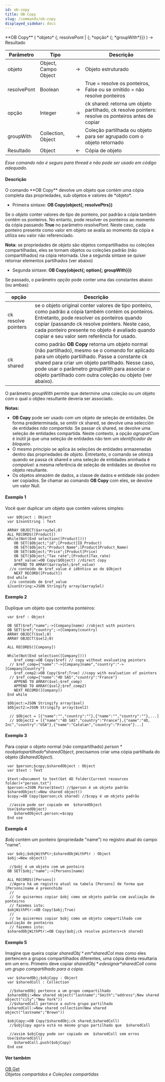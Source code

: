 ```yaml
---
id: ob-copy
title: OB Copy
slug: /commands/ob-copy
displayed_sidebar: docs
---
```


<!--REF #_command_.OB Copy.Syntax-->**OB Copy** ( *objeto* {; resolvePont | {; *opção* {; *groupWith*}}} )  -> Resultado<!-- END REF-->
<!--REF #_command_.OB Copy.Params-->
| Parâmetro | Tipo |  | Descrição |
| --- | --- | --- | --- |
| objeto | Object, Campo Object | &#8594;  | Objeto estruturado |
| resolvePont | Boolean | &#8594;  | True = resolve os ponteiros, False ou se omitido = não resolve ponteiros |
| opção | Integer | &#8594;  | ck shared: retorna um objeto partilhado, ck resolve pointers: resolve os ponteiros antes de copiar |
| groupWith | Collection, Object | &#8594;  | Coleção partilhada ou objeto para ser agrupado com o objeto retornado |
| Resultado | Object | &#8592; | Cópia de objeto |

<!-- END REF-->

*Esse comando não é seguro para thread e não pode ser usado em código adequado.*


#### Descrição 

<!--REF #_command_.OB Copy.Summary-->O comando **OB Copy** devolve um objeto que contém uma cópia completa das propriedades, sub objetos e valores de *objeto*.<!-- END REF-->

* Primeira sintaxe: **OB Copy(object{; resolvePtrs})**

  
Se o *objeto* conter valores de tipo de ponteiro, por padrão a cópia também contém os ponteiros. No entanto, pode resolver os ponteiros ao momento da cópia passando **True** no parâmetro *resolvePont*. Neste caso, cada ponteiro presente como valor em objeto se avalia ao momento da cópia e utiliza seu valor não referenciado.

**Nota:** se propriedades de *objeto* são objetos compartilhados ou coleções compartilhadas, eles se tornam objetos ou coleções padrão (não compartilhados) na cópia retornada. Use a segunda sintaxe se quiser retornar elementos partilhados (ver abaixo)

* Segunda sintaxe: **OB Copy(object{; option{; groupWith}})**

Se passado, o parâmetro *opção* pode conter uma das constantes abaixo (ou ambas):

| **opção**           | **Descrição**                                                                                                                                                                                                                                                                                                         |
| ------------------- | --------------------------------------------------------------------------------------------------------------------------------------------------------------------------------------------------------------------------------------------------------------------------------------------------------------------- |
| ck resolve pointers | se o objeto original conter valores de tipo ponteiro, como padrão a cópia também contém os ponteiros. Entretanto, pode resolver os ponteiros quando copiar (passando ck resolve pointers. Neste caso, cada ponteiro presente no objeto é avaliado quando copiar e seu valor sem referência for usado.                 |
| ck shared           | como padrão **OB Copy** retorna um objeto normal (não partilhado), mesmo se o comando for aplicado para um objeto partiilhado. Passe a constante ck shared para criar um objeto partilhado. Nesse caso, pode usar o parâmetro *groupWith* para associar o objeto partilhado com outra coleção ou objeto (ver abaixo). |

O parâmetro *groupWith* permite que determine uma coleção ou um objeto com o qual o objteo resultante deveria ser associado.

**Notas:** 

* **OB Copy** pode ser usado com um objeto de seleção de entidades. De forma predeterminada, se omitir ck shared, se devolve uma selección de entidades *não compartida*. Se passar ck shared, se devolve uma seleção de entidades compartida. Neste contexto, a opção *agruparCom* é inútil já que uma seleção de entidades não tem um *identificador de bloqueio*.
* O mesmo principio se aplica às seleções de entidades armazenadas dentro das propriedades de *objeto*. Entretanto, o comando se otimiza quando se passa ck shared e uma seleção de entidades aninhada é *compaível*: a mesma referência de seleção de entidades se devolve no objeto resultante.
* Os objetos almazém de dados, a classe de dados e entidade não podem ser copiados. Se chamar ao comando **OB Copy** com eles, se devolve um valor Null.

#### Exemplo 1 

Você quer duplicar um objeto que contém valores simples:

```4d
 var $Object : Object
 var $JsonString : Text
 
 ARRAY OBJECT($arraySel;0)
 ALL RECORDS([Product])
 While(Not(End selection([Product])))
    OB SET($Object;"id";[Product]ID_Product)
    OB SET($Object;"Product Name";[Product]Product_Name)
    OB SET($Object;"Price";[Product]Price)
    OB SET($Object;"Tax rate";[Product]Tax_rate)
    $ref_value:=OB Copy($Object) //direct copy
    APPEND TO ARRAY($arraySel;$ref_value)
  //o conteúdo de $ref_value é idêntico ao do $Object
    NEXT RECORD([Product])
 End while
  //o conteúdo de $ref_value
 $JsonString:=JSON Stringify array($arraySel)
```

#### Exemplo 2 

Duplique um objeto que contenha ponteiros:

```4d
 var $ref : Object
 
 OB SET($ref;"name";->[Company]name) //object with pointers
 OB SET($ref;"country";->[Company]country)
 ARRAY OBJECT($sel;0)
 ARRAY OBJECT($sel2;0)
 
 ALL RECORDS([Company])
 
 While(Not(End selection([Company])))
    $ref_comp:=OB Copy($ref) // copy without evaluating pointers
  // $ref_comp={"name":"->[Company]name","country":"->[Company]Country"}
    $ref_comp2:=OB Copy($ref;True) //copy with evaluation of pointers
  // $ref_comp={"name":"4D SAS","country":"France"}
    APPEND TO ARRAY($sel;$ref_comp)
    APPEND TO ARRAY($sel2;$ref_comp2)
    NEXT RECORD([Company])
 End while
 
 $Object:=JSON Stringify array($sel)
 $Object2:=JSON Stringify array($sel2)
 
  // $Object = [{"name":"","country":""},{"name":"","country":""},...]
  // $Object2 = [{"name":"4D SAS","country":"France"},{"name":"4D, Inc","country":"USA"},{"name":"Catalan","country":"France"}...]
```

#### Exemplo 3 

Para copiar o objeto normal (não compartilhado) *$person* no objeto partilhado *$sharedObject*, precisamos criar uma cópia partilhada do objeto (*$sharedObject*).

```4d
 var $person;$copy;$sharedObject : Object
 var $text : Text
 
 $text:=Document to text(Get 4D folder(Current resources folder)+"person.txt")
 $person:=JSON Parse($text) //$person é um objeto padrão
 $sharedObject:=New shared object()
 $copy:=OB Copy($person;ck shared) //$copy é um objeto padrão
 
  //assim pode ser copiado em  $sharedObject
 Use($sharedObject)
    $sharedObject.person:=$copy
 End use
```

#### Exemplo 4 

*$obj* contém um ponteiro (propriedade "name") no registro atual do campo "name".

```4d
 var $obj;$objWithPtr;$sharedObjWithPtr : Object
 $obj:=New object()
 
  //$obj é um objeto com um ponteiro
 OB SET($obj;"name";->[Persons]name)
 
 ALL RECORDS([Persons])
  //Agora há um registro atual na tabela [Persons] de forma que [Persons]name é preenchido
  //
  // Se quisermos copiar $obj como um objeto padrão com avaliação de ponteiros
  // fazemos isto:
 $objWithPtr:=OB Copy($obj;True)
  //
  // Se quisermos copiar $obj como um objeto compartilhado com avaliação de ponteiros
  // fazemos isto:
 $sharedObjWithPtr:=OB Copy($obj;ck resolve pointers+ck shared)
```

#### Exemplo 5 

Imagine que queira copiar *$sharedObj* em *$sharedCol mas* como eles pertencem a grupos compartilhados diferentes, uma cópia direta resultaria em um erro. Primeiro deve copiar *$sharedObj* e designar *$sharedColl como um grupo compartilhado para a cópia*. 

```4d
 var $sharedObj;$objCopy : Object
 var $sharedColl : Collection
 
  //$sharedObj pertence a um grupo compartilhado
 $sharedObj:=New shared object("lastname";"Smith";"address";New shared object("city";"New York"))
  //$sharedColl pertence a outro grupo partilhado
 $sharedColl:=New shared collection(New shared object("lastname";"Brown"))
 
 $objCopy:=OB Copy($sharedObj;ck shared;$sharedColl)
  //$objCopy agora está no mesmo grupo partilhado que  $sharedColl
 
  //assim $objCopy pode ser copiado em  $sharedColl sem erros
 Use($sharedColl)
    $sharedColl.push($objCopy)
 End use
```

#### Ver também 

[OB Get](ob-get.md)  
*Objetos compartidos e Coleções compartidas*  